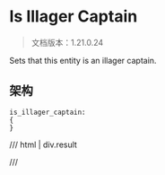 # Is Illager Captain

> 文档版本：1.21.0.24

Sets that this entity is an illager captain.

## 架构

```mcschema
is_illager_captain:
{
}

```

/// html | div.result

///

